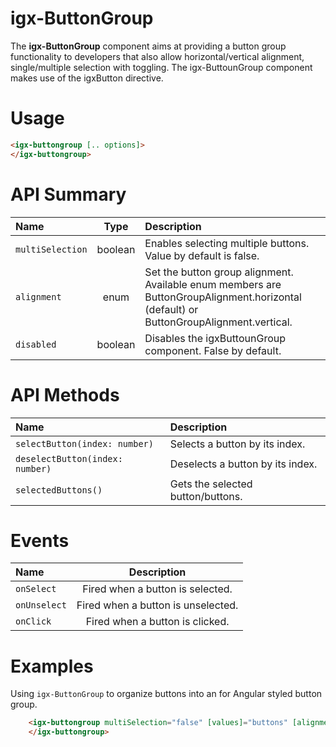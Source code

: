 # igx-ButtonGroup

The **igx-ButtonGroup** component aims at providing a button group functionality to developers that also allow horizontal/vertical alignment, single/multiple selection with toggling. The igx-ButtounGroup component makes use of the igxButton directive.

# Usage
```html
<igx-buttongroup [.. options]>
</igx-buttongroup>
```

# API Summary
| Name   |      Type      |  Description |
|:----------|:-------------:|:------|
| `multiSelection` |  boolean | Enables selecting multiple buttons. Value by default is false.  |
| `alignment` |    enum   |   Set the button group alignment. Available enum members are ButtonGroupAlignment.horizontal (default) or ButtonGroupAlignment.vertical. |
| `disabled` | boolean | Disables the igxButtounGroup component. False by default. |

# API Methods
| Name   | Description |
|:----------|:------|
| `selectButton(index: number)` | Selects a button by its index.  |
| `deselectButton(index: number)` | Deselects a button by its index. |
| `selectedButtons()` | Gets the selected button/buttons. |

# Events
| Name   | Description |
|:----------|:-------------:|
| `onSelect` | Fired when a button is selected. |
| `onUnselect` | Fired when a button is unselected. |
| `onClick` | Fired when a button is clicked. |

# Examples

Using `igx-ButtonGroup` to organize buttons into an for Angular styled button group.
```html
    <igx-buttongroup multiSelection="false" [values]="buttons" [alignment]="alignment">
    </igx-buttongroup>
```
